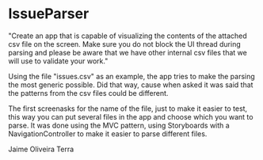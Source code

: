 # IssueParser

"Create an app that is capable of visualizing the contents of the attached csv file on the screen. Make sure you do not block the UI thread during parsing and please be aware that we have other internal csv files that we will use to validate your work."

Using the file "issues.csv" as an example, the app tries to make the parsing the most generic possible. 
Did that way, cause when asked it was said that the patterns from the csv files could be different.

The first screenasks for the name of the file, just to make it easier to test, this way you can put several files in the app and choose which you want to parse.
It was done using the MVC pattern, using Storyboards with a NavigationController to make it easier to parse different files.

Jaime Oliveira Terra
